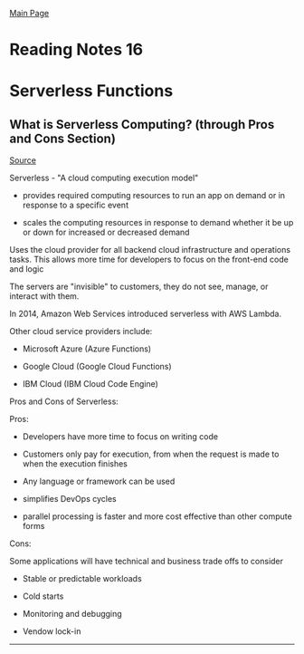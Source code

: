 [Main Page](../README.md)

# Reading Notes 16

# Serverless Functions

## What is Serverless Computing? (through Pros and Cons Section)

[Source](https://www.ibm.com/cloud/learn/serverless)

Serverless - "A cloud computing execution model"

- provides required computing resources to run an app on demand or in response to a specific event

- scales the computing resources in response to demand whether it be up or down for increased or decreased demand

Uses the cloud provider for all backend cloud infrastructure and operations tasks. This allows more time for developers to focus on the front-end code and logic

The servers are "invisible" to customers, they do not see, manage, or interact with them.

In 2014, Amazon Web Services introduced serverless with AWS Lambda.

Other cloud service providers include:

- Microsoft Azure (Azure Functions)

- Google Cloud (Google Cloud Functions)

- IBM Cloud (IBM Cloud Code Engine)

Pros and Cons of Serverless:

Pros:

- Developers have more time to focus on writing code

- Customers only pay for execution, from when the request is made to when the execution finishes

- Any language or framework can be used

- simplifies DevOps cycles

- parallel processing is faster and more cost effective than other compute forms

Cons:

Some applications will have technical and business trade offs to consider

- Stable or predictable workloads

- Cold starts

- Monitoring and debugging

- Vendow lock-in

---